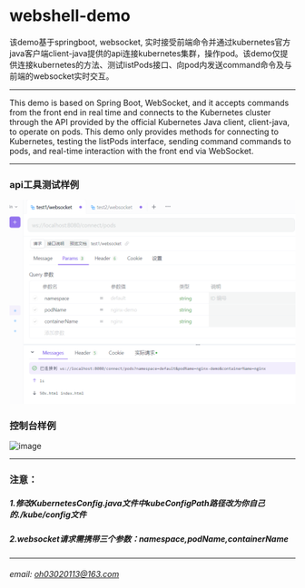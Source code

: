 #  webshell-demo
该demo基于springboot, websocket, 实时接受前端命令并通过kubernetes官方java客户端client-java提供的api连接kubernetes集群，操作pod。该demo仅提供连接kubernetes的方法、测试listPods接口、向pod内发送command命令及与前端的websocket实时交互。

---
This demo is based on Spring Boot, WebSocket, and it accepts commands from the front end in real time and connects to the Kubernetes cluster through the API provided by the official Kubernetes Java client, client-java, to operate on pods. This demo only provides methods for connecting to Kubernetes, testing the listPods interface, sending command commands to pods, and real-time interaction with the front end via WebSocket.

----
### api工具测试样例
![img.png](img.png)

### 控制台样例
![image](https://github.com/user-attachments/assets/8d69164c-1380-4c91-b0aa-aadb129f82c0)

---

### 注意：
##### 1.修改KubernetesConfig.java文件中kubeConfigPath路径改为你自己的./kube/config文件
##### 2.websocket请求需携带三个参数：namespace,podName,containerName

---
###### email: oh03020113@163.com
